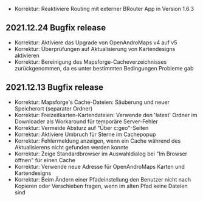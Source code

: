 - Korrektur: Reaktiviere Routing mit externer BRouter App in Version 1.6.3

## 2021.12.24 Bugfix release

- Korrektur: Aktiviere das Upgrade von OpenAndroMaps v4 auf v5
- Korrektur: Überprüfungen auf Aktualisierung von Kartendesigns aktivieren
- Korrektur: Bereinigung des Mapsforge-Cacheverzeichnisses zurückgenommen, da es unter bestimmten Bedingungen Probleme gab

## 2021.12.13 Bugfix release

- Korrektur: Mapsforge's Cache-Dateien: Säuberung und neuer Speicherort (separater Ordner)
- Korrektur: Freizeitkarten-Kartendateien: Verwende den 'latest' Ordner im Downloader als Workaround für temporäre Server-Fehler
- Korrektur: Vermeide Absturz auf "Über c:geo"-Seiten
- Korrektur: Aktiviere Umbruch für Sterne im Cachepopup
- Korrektur: Fehlermeldung anzeigen, wenn ein Cache während des Aktualisierens nicht gefunden werden konnte
- Korrektur: Zeige Standardbrowser im Auswahldialog bei "Im Browser öffnen" für einen Cache
- Korrektur: Verwende neue Adresse für OpenAndroMaps Karten und Kartendesigns
- Korrektur: Beim Ändern einer Pfadeinstellung den Benutzer nicht nach Kopieren oder Verschieben fragen, wenn im alten Pfad keine Dateien sind
